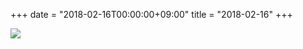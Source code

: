 +++
date = "2018-02-16T00:00:00+09:00"
title = "2018-02-16"
+++

<img class="img-fluid" src="/2018-02-16.jpg" />
